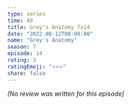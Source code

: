 ```yaml
---
type: series
time: 40
title: Grey's Anatomy 7x14
date: "2022-08-12T00:00:00"
name: "Grey's Anatomy"
season: 7
episode: 14
rating: 3
ratingEmoji: "⭐️⭐️⭐️"
share: false
---
```


*[No review was written for this episode]*
